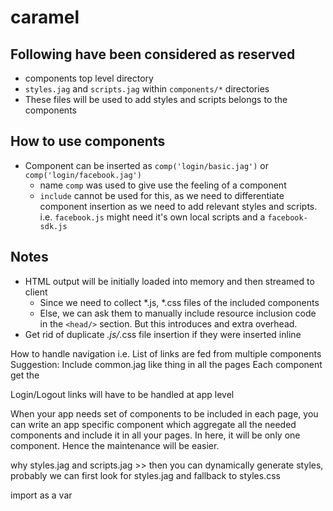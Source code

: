 caramel
=======

Following have been considered as reserved
------------------------------------------
* components top level directory
* `styles.jag` and `scripts.jag` within `components/*` directories
* These files will be used to add styles and scripts belongs to the components

How to use components
---------------------
* Component can be inserted as `comp('login/basic.jag')` or `comp('login/facebook.jag')`
    * name `comp` was used to give use the feeling of a component
    * `include` cannot be used for this, as we need to differentiate component insertion as we need to add relevant 
    styles and scripts. i.e. `facebook.js` might need it's own local scripts and a `facebook-sdk.js` 

Notes
-----
* HTML output will be initially loaded into memory and then streamed to client
    * Since we need to collect *.js, *.css files of the included components
    * Else, we can ask them to manually include resource inclusion code in the `<head/>` section. But this 
    introduces and extra overhead.
* Get rid of duplicate *.js/*.css file insertion if they were inserted inline








How to handle navigation i.e. List of links are fed from multiple components
    Suggestion: Include common.jag like thing in all the pages
Each component get the

Login/Logout links will have to be handled at app level

When your app needs set of components to be included in each page, you can write an app specific component which
aggregate all the needed components and include it in all your pages. In here, it will be only one component. Hence
the maintenance will be easier.

why styles.jag and scripts.jag >> then you can dynamically generate styles, probably we can first look for styles.jag
and fallback to styles.css



import as a var

